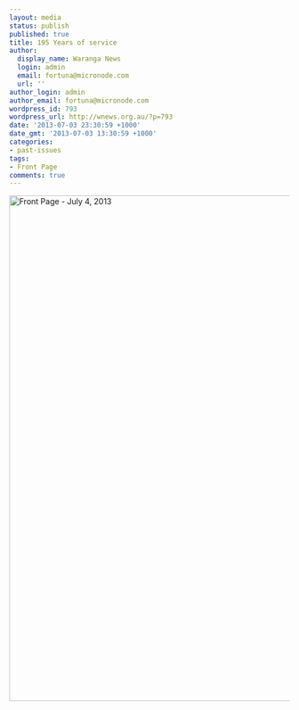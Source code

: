 ```yaml
---
layout: media
status: publish
published: true
title: 195 Years of service
author:
  display_name: Waranga News
  login: admin
  email: fortuna@micronode.com
  url: ''
author_login: admin
author_email: fortuna@micronode.com
wordpress_id: 793
wordpress_url: http://wnews.org.au/?p=793
date: '2013-07-03 23:30:59 +1000'
date_gmt: '2013-07-03 13:30:59 +1000'
categories:
- past-issues
tags:
- Front Page
comments: true
---
```


<a href="{{ site.url }}/images/2013/07/frontpage-20130704.pdf"><img class="alignnone size-full wp-image-791" alt="Front Page - July 4, 2013" src="{{ site.url }}/images/2013/07/frontpage-20130704.png" width="624" height="907" /></a>

